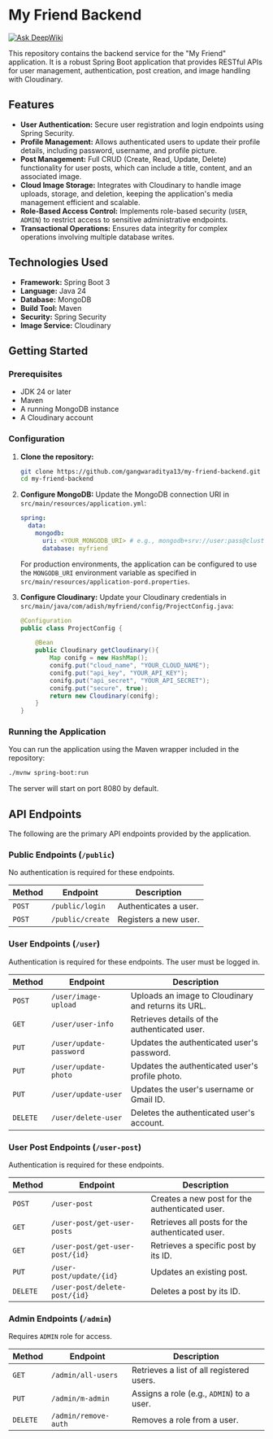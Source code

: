 # My Friend Backend
[![Ask DeepWiki](https://devin.ai/assets/askdeepwiki.png)](https://deepwiki.com/gangwaraditya13/my-friend-backend)

This repository contains the backend service for the "My Friend" application. It is a robust Spring Boot application that provides RESTful APIs for user management, authentication, post creation, and image handling with Cloudinary.

## Features

*   **User Authentication:** Secure user registration and login endpoints using Spring Security.
*   **Profile Management:** Allows authenticated users to update their profile details, including password, username, and profile picture.
*   **Post Management:** Full CRUD (Create, Read, Update, Delete) functionality for user posts, which can include a title, content, and an associated image.
*   **Cloud Image Storage:** Integrates with Cloudinary to handle image uploads, storage, and deletion, keeping the application's media management efficient and scalable.
*   **Role-Based Access Control:** Implements role-based security (`USER`, `ADMIN`) to restrict access to sensitive administrative endpoints.
*   **Transactional Operations:** Ensures data integrity for complex operations involving multiple database writes.

## Technologies Used

*   **Framework:** Spring Boot 3
*   **Language:** Java 24
*   **Database:** MongoDB
*   **Build Tool:** Maven
*   **Security:** Spring Security
*   **Image Service:** Cloudinary

## Getting Started

### Prerequisites

*   JDK 24 or later
*   Maven
*   A running MongoDB instance
*   A Cloudinary account

### Configuration

1.  **Clone the repository:**
    ```sh
    git clone https://github.com/gangwaraditya13/my-friend-backend.git
    cd my-friend-backend
    ```

2.  **Configure MongoDB:**
    Update the MongoDB connection URI in `src/main/resources/application.yml`:
    ```yaml
    spring:
      data:
        mongodb:
          uri: <YOUR_MONGODB_URI> # e.g., mongodb+srv://user:pass@cluster.mongodb.net/myfriend
          database: myfriend
    ```
    For production environments, the application can be configured to use the `MONGODB_URI` environment variable as specified in `src/main/resources/application-pord.properties`.

3.  **Configure Cloudinary:**
    Update your Cloudinary credentials in `src/main/java/com/adish/myfriend/config/ProjectConfig.java`:
    ```java
    @Configuration
    public class ProjectConfig {

        @Bean
        public Cloudinary getCloudinary(){
            Map conifg = new HashMap();
            conifg.put("cloud_name", "YOUR_CLOUD_NAME");
            conifg.put("api_key", "YOUR_API_KEY");
            conifg.put("api_secret", "YOUR_API_SECRET");
            conifg.put("secure", true);
            return new Cloudinary(conifg);
        }
    }
    ```

### Running the Application

You can run the application using the Maven wrapper included in the repository:

```sh
./mvnw spring-boot:run
```

The server will start on port 8080 by default.

## API Endpoints

The following are the primary API endpoints provided by the application.

### Public Endpoints (`/public`)

No authentication is required for these endpoints.

| Method | Endpoint         | Description              |
|--------|------------------|--------------------------|
| `POST` | `/public/login`  | Authenticates a user.    |
| `POST` | `/public/create` | Registers a new user.    |

### User Endpoints (`/user`)

Authentication is required for these endpoints. The user must be logged in.

| Method   | Endpoint                  | Description                                      |
|----------|---------------------------|--------------------------------------------------|
| `POST`   | `/user/image-upload`      | Uploads an image to Cloudinary and returns its URL. |
| `GET`    | `/user/user-info`         | Retrieves details of the authenticated user.     |
| `PUT`    | `/user/update-password`   | Updates the authenticated user's password.       |
| `PUT`    | `/user/update-photo`      | Updates the authenticated user's profile photo.  |
| `PUT`    | `/user/update-user`       | Updates the user's username or Gmail ID.         |
| `DELETE` | `/user/delete-user`       | Deletes the authenticated user's account.        |

### User Post Endpoints (`/user-post`)

Authentication is required for these endpoints.

| Method   | Endpoint                      | Description                                |
|----------|-------------------------------|--------------------------------------------|
| `POST`   | `/user-post`                  | Creates a new post for the authenticated user. |
| `GET`    | `/user-post/get-user-posts`   | Retrieves all posts for the authenticated user. |
| `GET`    | `/user-post/get-user-post/{id}` | Retrieves a specific post by its ID.       |
| `PUT`    | `/user-post/update/{id}`        | Updates an existing post.                  |
| `DELETE` | `/user-post/delete-post/{id}` | Deletes a post by its ID.                  |

### Admin Endpoints (`/admin`)

Requires `ADMIN` role for access.

| Method   | Endpoint             | Description                                |
|----------|----------------------|--------------------------------------------|
| `GET`    | `/admin/all-users`   | Retrieves a list of all registered users.  |
| `PUT`    | `/admin/m-admin`     | Assigns a role (e.g., `ADMIN`) to a user.  |
| `DELETE` | `/admin/remove-auth` | Removes a role from a user.                |

